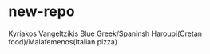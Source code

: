 # new-repo
Kyriakos Vangeltzikis
Blue
Greek/Spaninsh
Haroupi(Cretan food)/Malafemenos(Italian pizza)
